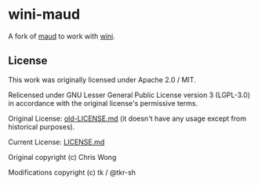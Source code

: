 # wini-maud

A fork of [maud](https://github.com/lambda-fairy/maud) to work with [wini](https://github.com/wini-rs).

## License


This work was originally licensed under Apache 2.0 / MIT.

Relicensed under GNU Lesser General Public License version 3 (LGPL-3.0) in accordance with the original license's permissive terms.



Original License: [old-LICENSE.md](./old-LICENSE.md) (it doesn't have any usage except from historical purposes).

Current License: [LICENSE.md](./LICENSE.md)


Original copyright (c) Chris Wong

Modifications copyright (c) tk / @tkr-sh
